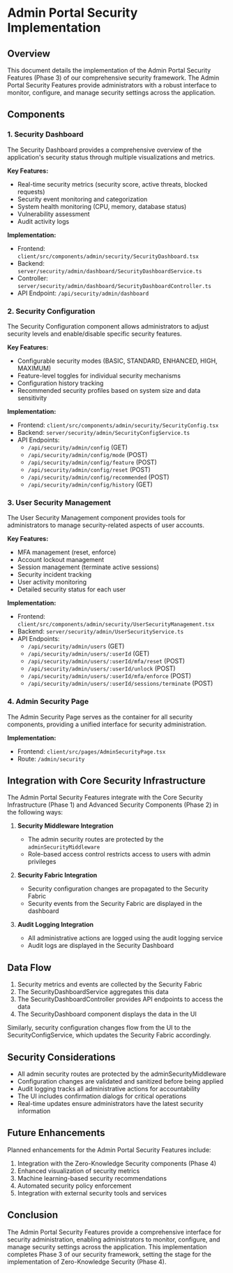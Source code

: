 # Admin Portal Security Implementation

## Overview

This document details the implementation of the Admin Portal Security Features (Phase 3) of our comprehensive security framework. The Admin Portal Security Features provide administrators with a robust interface to monitor, configure, and manage security settings across the application.

## Components

### 1. Security Dashboard

The Security Dashboard provides a comprehensive overview of the application's security status through multiple visualizations and metrics.

**Key Features:**
- Real-time security metrics (security score, active threats, blocked requests)
- Security event monitoring and categorization
- System health monitoring (CPU, memory, database status)
- Vulnerability assessment
- Audit activity logs

**Implementation:**
- Frontend: `client/src/components/admin/security/SecurityDashboard.tsx`
- Backend: `server/security/admin/dashboard/SecurityDashboardService.ts`
- Controller: `server/security/admin/dashboard/SecurityDashboardController.ts`
- API Endpoint: `/api/security/admin/dashboard`

### 2. Security Configuration

The Security Configuration component allows administrators to adjust security levels and enable/disable specific security features.

**Key Features:**
- Configurable security modes (BASIC, STANDARD, ENHANCED, HIGH, MAXIMUM)
- Feature-level toggles for individual security mechanisms
- Configuration history tracking
- Recommended security profiles based on system size and data sensitivity

**Implementation:**
- Frontend: `client/src/components/admin/security/SecurityConfig.tsx`
- Backend: `server/security/admin/SecurityConfigService.ts`
- API Endpoints:
  - `/api/security/admin/config` (GET)
  - `/api/security/admin/config/mode` (POST)
  - `/api/security/admin/config/feature` (POST)
  - `/api/security/admin/config/reset` (POST)
  - `/api/security/admin/config/recommended` (POST)
  - `/api/security/admin/config/history` (GET)

### 3. User Security Management

The User Security Management component provides tools for administrators to manage security-related aspects of user accounts.

**Key Features:**
- MFA management (reset, enforce)
- Account lockout management
- Session management (terminate active sessions)
- Security incident tracking
- User activity monitoring
- Detailed security status for each user

**Implementation:**
- Frontend: `client/src/components/admin/security/UserSecurityManagement.tsx`
- Backend: `server/security/admin/UserSecurityService.ts`
- API Endpoints:
  - `/api/security/admin/users` (GET)
  - `/api/security/admin/users/:userId` (GET)
  - `/api/security/admin/users/:userId/mfa/reset` (POST)
  - `/api/security/admin/users/:userId/unlock` (POST)
  - `/api/security/admin/users/:userId/mfa/enforce` (POST)
  - `/api/security/admin/users/:userId/sessions/terminate` (POST)

### 4. Admin Security Page

The Admin Security Page serves as the container for all security components, providing a unified interface for security administration.

**Implementation:**
- Frontend: `client/src/pages/AdminSecurityPage.tsx`
- Route: `/admin/security`

## Integration with Core Security Infrastructure

The Admin Portal Security Features integrate with the Core Security Infrastructure (Phase 1) and Advanced Security Components (Phase 2) in the following ways:

1. **Security Middleware Integration**
   - The admin security routes are protected by the `adminSecurityMiddleware`
   - Role-based access control restricts access to users with admin privileges

2. **Security Fabric Integration**
   - Security configuration changes are propagated to the Security Fabric
   - Security events from the Security Fabric are displayed in the dashboard

3. **Audit Logging Integration**
   - All administrative actions are logged using the audit logging service
   - Audit logs are displayed in the Security Dashboard

## Data Flow

1. Security metrics and events are collected by the Security Fabric
2. The SecurityDashboardService aggregates this data
3. The SecurityDashboardController provides API endpoints to access the data
4. The SecurityDashboard component displays the data in the UI

Similarly, security configuration changes flow from the UI to the SecurityConfigService, which updates the Security Fabric accordingly.

## Security Considerations

- All admin security routes are protected by the adminSecurityMiddleware
- Configuration changes are validated and sanitized before being applied
- Audit logging tracks all administrative actions for accountability
- The UI includes confirmation dialogs for critical operations
- Real-time updates ensure administrators have the latest security information

## Future Enhancements

Planned enhancements for the Admin Portal Security Features include:

1. Integration with the Zero-Knowledge Security components (Phase 4)
2. Enhanced visualization of security metrics
3. Machine learning-based security recommendations
4. Automated security policy enforcement
5. Integration with external security tools and services

## Conclusion

The Admin Portal Security Features provide a comprehensive interface for security administration, enabling administrators to monitor, configure, and manage security settings across the application. This implementation completes Phase 3 of our security framework, setting the stage for the implementation of Zero-Knowledge Security (Phase 4).